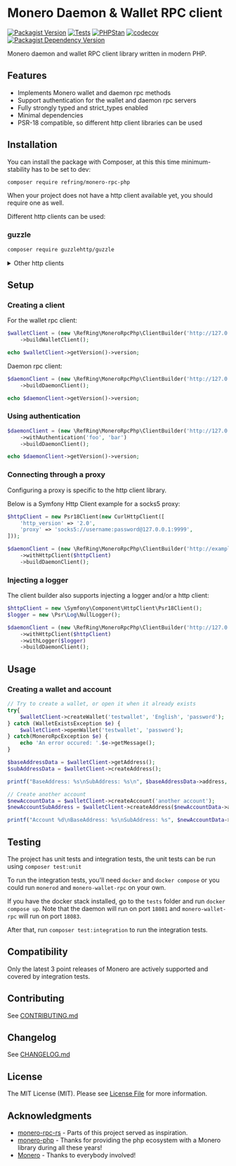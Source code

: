 # Monero Daemon & Wallet RPC client
[![Packagist Version](https://img.shields.io/packagist/v/refring/monero-rpc-php)](https://packagist.org/packages/refring/monero-rpc-php)
[![Tests](https://github.com/refactor-ring/monero-rpc-php/actions/workflows/tests.yml/badge.svg)](https://github.com/refactor-ring/monero-rpc-php/actions/workflows/tests.yml)
[![PHPStan](https://github.com/refactor-ring/monero-rpc-php/actions/workflows/phpstan.yml/badge.svg)](https://github.com/refactor-ring/monero-rpc-php/actions/workflows/phpstan.yml)
[![codecov](https://codecov.io/gh/refactor-ring/monero-rpc-php/graph/badge.svg?token=P8K26M8W6N)](https://codecov.io/gh/refactor-ring/monero-rpc-php)
[![Packagist Dependency Version](https://img.shields.io/packagist/dependency-v/refring/monero-rpc-php/php)](https://packagist.org/packages/refring/monero-rpc-php)


Monero daemon and wallet RPC client library written in modern PHP.

## Features
* Implements Monero wallet and daemon rpc methods
* Support authentication for the wallet and daemon rpc servers
* Fully strongly typed and strict_types enabled
* Minimal dependencies
* PSR-18 compatible, so different http client libraries can be used

<a name="installation"></a>
## Installation

You can install the package with Composer, at this this time minimum-stability has to be set to dev:
```bash
composer require refring/monero-rpc-php
```

When your project does not have a http client available yet, you should require one as well.

Different http clients can be used:

### guzzle
```bash 
composer require guzzlehttp/guzzle
```

<details>
<summary>Other http clients</summary>

### symfony http client
```bash
composer require symfony/http-client psr/http-client nyholm/psr7
```

### buzz
```bash
composer require kriswallsmith/buzz nyholm/psr7
```

### php-http/curl-client
```bash
composer php-http/curl-client
```
</details>

## Setup

### Creating a client
For the wallet rpc client:

```php
$walletClient = (new \RefRing\MoneroRpcPhp\ClientBuilder('http://127.0.0.1:18081/json_rpc'))
    ->buildWalletClient();

echo $walletClient->getVersion()->version;
```
Daemon rpc client:

```php
$daemonClient = (new \RefRing\MoneroRpcPhp\ClientBuilder('http://127.0.0.1:18081/json_rpc'))
    ->buildDaemonClient();

echo $daemonClient->getVersion()->version;
```

### Using authentication

```php
$daemonClient = (new \RefRing\MoneroRpcPhp\ClientBuilder('http://127.0.0.1:18081/json_rpc'))
    ->withAuthentication('foo', 'bar')
    ->buildDaemonClient();

echo $daemonClient->getVersion()->version;
```

### Connecting through a proxy
Configuring a proxy is specific to the http client library.

Below is a Symfony Http Client example for a socks5 proxy:
```php
$httpClient = new Psr18Client(new CurlHttpClient([
    'http_version' => '2.0',
    'proxy' => 'socks5://username:password@127.0.0.1:9999',
]));

$daemonClient = (new \RefRing\MoneroRpcPhp\ClientBuilder('http://examplenode/json_rpc'))
    ->withHttpClient($httpClient)
    ->buildDaemonClient();
```

### Injecting a logger
The client builder also supports injecting a logger and/or a http client: 
```php
$httpClient = new \Symfony\Component\HttpClient\Psr18Client();
$logger = new \Psr\Log\NullLogger();

$daemonClient = (new \RefRing\MoneroRpcPhp\ClientBuilder('http://127.0.0.1:18081/json_rpc'))    
    ->withHttpClient($httpClient)
    ->withLogger($logger)
    ->buildDaemonClient();
```

## Usage
### Creating a wallet and account
```php
// Try to create a wallet, or open it when it already exists
try{
    $walletClient->createWallet('testwallet', 'English', 'password');
} catch (WalletExistsException $e) {
    $walletClient->openWallet('testwallet', 'password');
} catch(MoneroRpcException $e) {
    echo 'An error occured: '.$e->getMessage();
}

$baseAddressData = $walletClient->getAddress();
$subAddressData = $walletClient->createAddress();

printf("BaseAddress: %s\nSubAddress: %s\n", $baseAddressData->address, $subAddressData->address);

// Create another account
$newAccountData = $walletClient->createAccount('another account');
$newAccountSubAddress = $walletClient->createAddress($newAccountData->accountIndex);

printf("Account %d\nBaseAddress: %s\nSubAddress: %s", $newAccountData->accountIndex, $newAccountData->address, $newAccountSubAddress->address);

```

## Testing

The project has unit tests and integration tests, the unit tests can be run using `composer test:unit`

To run the integration tests, you'll need `docker` and `docker compose`  or you could run `monerod` and `monero-wallet-rpc` on your own.

If you have the docker stack installed, go to the `tests` folder and run `docker compose up`. Note that the daemon will run on port `18081` and `monero-wallet-rpc` will run on port `18083`.

After that, run `composer test:integration` to run the integration tests.

## Compatibility

Only the latest 3 point releases of Monero are actively supported and covered by integration tests.

##  Contributing

See [CONTRIBUTING.md](CONTRIBUTING.md)


##  Changelog

See [CHANGELOG.md](CHANGELOG.md)

<a name="license"></a>
## License

The MIT License (MIT). Please see [License File](LICENSE.md) for more information.

## Acknowledgments
* [monero-rpc-rs](https://github.com/monero-rs/monero-rpc-rs) - Parts of this project served as inspiration.
* [monero-php](https://github.com/monero-integrations/monerophp) - Thanks for providing the php ecosystem with a Monero library during all these years!
* [Monero](https://getmonero.org) - Thanks to everybody involved!
